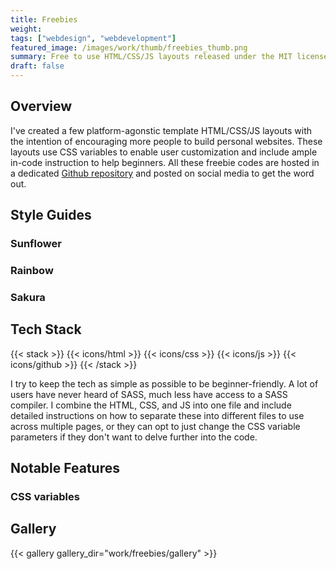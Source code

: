 ```yaml
---
title: Freebies
weight: 
tags: ["webdesign", "webdevelopment"]
featured_image: /images/work/thumb/freebies_thumb.png
summary: Free to use HTML/CSS/JS layouts released under the MIT license for everyone. Each one is optimized for mobile-friendliness and includes in-code instructions.
draft: false
---
```


## Overview
I've created a few platform-agonstic template HTML/CSS/JS layouts with the intention of encouraging more people to build personal websites. These layouts use CSS variables to enable user customization and include ample in-code instruction to help beginners. All these freebie codes are hosted in a dedicated [Github repository](https://github.com/js044/freebies) and posted on social media to get the word out.

## Style Guides
### Sunflower

### Rainbow

### Sakura

## Tech Stack

{{< stack >}}
{{< icons/html >}} {{< icons/css >}} {{< icons/js >}} {{< icons/github >}} 
{{< /stack >}}

I try to keep the tech as simple as possible to be beginner-friendly. A lot of users have never heard of SASS, much less have access to a SASS compiler. I combine the HTML, CSS, and JS into one file and include detailed instructions on how to separate these into different files to use across multiple pages, or they can opt to just change the CSS variable parameters if they don't want to delve further into the code. 


## Notable Features
### CSS variables


## Gallery

{{< gallery gallery_dir="work/freebies/gallery" >}}